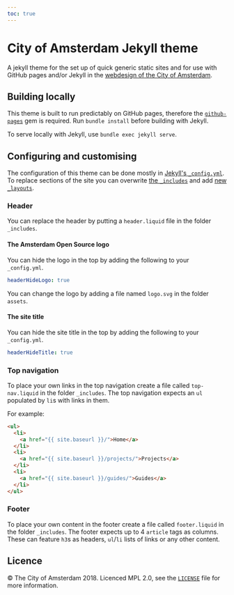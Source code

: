 ```yaml
---
toc: true
---
```


# City of Amsterdam Jekyll theme

A jekyll theme for the set up of quick generic static sites and for use with GitHub pages and/or Jekyll in the [webdesign of the City of Amsterdam](https://patternlab-amsterdam.infoprojects.nl/).

## Building locally

This theme is built to run predictably on GitHub pages, therefore the [`github-pages`](https://github.com/github/pages-gem) gem is required. Run `bundle install` before building with Jekyll.

To serve locally with Jekyll, use `bundle exec jekyll serve`.

## Configuring and customising

The configuration of this theme can be done mostly in [Jekyll's `_config.yml`](https://jekyllrb.com/docs/configuration/). To replace sections of the site you can overwrite [the `_includes`](https://jekyllrb.com/docs/includes/) and add [new `_layouts`](https://jekyllrb.com/docs/themes/#overriding-theme-defaults).

### Header

You can replace the header by putting a `header.liquid` file in the folder `_includes`.

#### The Amsterdam Open Source logo

You can hide the logo in the top by adding the following to your `_config.yml`.

```yaml
headerHideLogo: true
```

You can change the logo by adding a file named `logo.svg` in the folder `assets`.

#### The site title

You can hide the site title in the top by adding the following to your `_config.yml`.

```yaml
headerHideTitle: true
```

### Top navigation

To place your own links in the top navigation create a file called `top-nav.liquid` in the folder `_includes`. The top navigation expects an `ul` populated by `li`s with links in them.

For example:

```html
<ul>
  <li>
    <a href="{{ site.baseurl }}/">Home</a>
  </li>
  <li>
    <a href="{{ site.baseurl }}/projects/">Projects</a>
  </li>
  <li>
    <a href="{{ site.baseurl }}/guides/">Guides</a>
  </li>
</ul>
```

### Footer

To place your own content in the footer create a file called `footer.liquid` in the folder `_includes`. The footer expects up to 4 `article` tags as columns. These can feature `h3`s as headers, `ul`/`li` lists of links or any other content.

## Licence

© The City of Amsterdam 2018. Licenced MPL 2.0, see the [`LICENSE`](LICENSE) file for more information.
